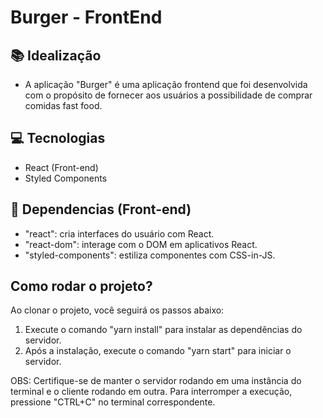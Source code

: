 # Burger - FrontEnd

## 📚 Idealização 
- A aplicação "Burger" é uma aplicação frontend que foi desenvolvida com o propósito de fornecer aos usuários a possibilidade de comprar comidas fast food.

## 💻 Tecnologias
- React (Front-end)
- Styled Components

## 🔮 Dependencias (Front-end)

- "react": cria interfaces do usuário com React.
- "react-dom": interage com o DOM em aplicativos React.
- "styled-components": estiliza componentes com CSS-in-JS.

## Como rodar o projeto?

Ao clonar o projeto, você seguirá os passos abaixo:

1. Execute o comando "yarn install" para instalar as dependências do servidor.
2. Após a instalação, execute o comando "yarn start" para iniciar o servidor.

OBS: Certifique-se de manter o servidor rodando em uma instância do terminal e o cliente rodando em outra. Para interromper a execução, pressione "CTRL+C" no terminal correspondente.
